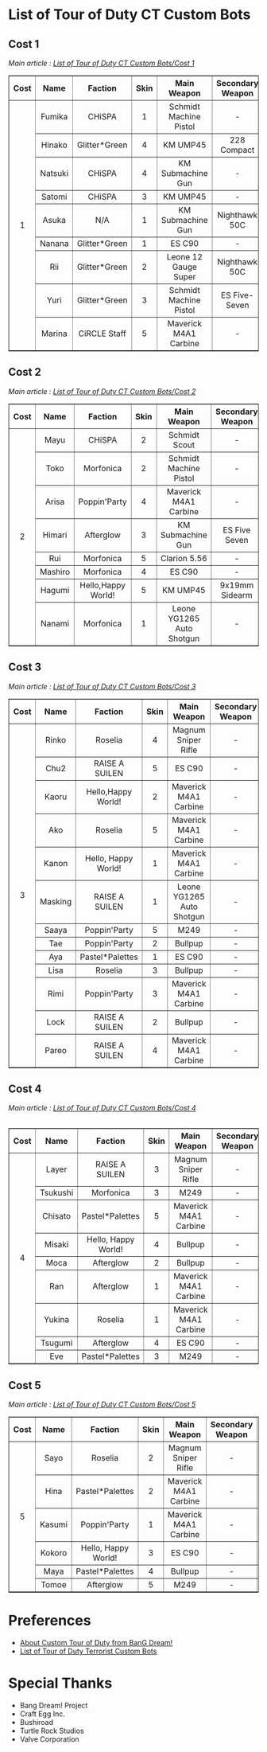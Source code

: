 # List of Tour of Duty CT Custom Bots
## Cost 1
<I>Main article : <a href="https://github.com/munawars14/Munawars14-Condition-Zero-Custom-BOT-for-Tour-of-Duty-from-BanG-Dream/blob/main/Custom%20Bots%20List%20-%20Cost%201.md">List of Tour of Duty CT Custom Bots/Cost 1</a></i><br>
<table border="1">
<tbody align="center">
<Tr>
<Th>Cost</th>
<Th>Name</th>
<Th>Faction</th>
<Th>Skin</th>
<Th>Main Weapon</th>
<Th>Secondary Weapon</th>
<Th>Skill</th>
<Th>Teamwork</th>
<Th>Aggression</th>
<Th>Pitch</th>
</Tr>
<Tr>
<Td rowspan="15">1</td>
<Td>Fumika</td>
<Td>CHiSPA</td>
<Td>1</td>
<Td>Schmidt Machine Pistol</td>
<Td>-</td>
<Td>Bad</td>
<Td>Low</td>
<Td>High</td>
<Td>104</td>
</Tr>
<Tr>
<Td>Hinako</td>
<Td>Glitter*Green</td>
<Td>4</td>
<Td>KM UMP45</td>
<Td>228 Compact</td>
<Td>Bad</td>
<Td>Ok</td>
<Td>High</td>
<Td>113</td>
</Tr>
<Tr>
<Td>Natsuki</td>
<Td>CHiSPA</td>
<Td>4</td>
<Td>KM Submachine Gun</td>
<Td>-</td>
<Td>Bad</td>
<Td>Good</td>
<Td>Low</td>
<Td>106</td>
</Tr>
<Tr>
<Td>Satomi</td>
<Td>CHiSPA</td>
<Td>3</td>
<Td>KM UMP45</td>
<Td>-</td>
<Td>Bad</td>
<Td>Good</td>
<Td>High</td>
<Td>107</td>
</Tr>
<Tr>
<Td>Asuka</td>
<Td>N/A</td>
<Td>1</td>
<Td>KM Submachine Gun</td>
<Td>Nighthawk 50C</td>
<Td>Low</td>
<Td>Good</td>
<Td>Low</td>
<Td>112</td>
</Tr>
<Tr>
<Td>Nanana</td>
<Td>Glitter*Green</td>
<Td>1</td>
<Td>ES C90</td>
<Td>-</td>
<Td>Low</td>
<Td>Good</td>
<Td>Good</td>
<Td>105</td>
</Tr>
<Tr>
<Td>Rii</td>
<Td>Glitter*Green</td>
<Td>2</td>
<Td>Leone 12 Gauge Super</td>
<Td>Nighthawk 50C</td>
<Td>Low</td>
<Td>Good</td>
<Td>Good</td>
<Td>108</td>
</Tr>
<Tr>
<Td>Yuri</td>
<Td>Glitter*Green</td>
<Td>3</td>
<Td>Schmidt Machine Pistol</td>
<Td>ES Five-Seven</td>
<Td>Low</td>
<Td>High</td>
<Td>Low</td>
<Td>110</td>
</Tr>
<Tr>
<Td>Marina</td>
<Td>CiRCLE Staff</td>
<Td>5</td>
<Td>Maverick M4A1 Carbine</td>
<Td>-</td>
<Td>Low</td>
<Td>High</td>
<Td>Ok</td>
<Td>110</td>
</Tr>
</Tbody>
</Table>

## Cost 2
<I>Main article : <a href="https://github.com/munawars14/Munawars14-Condition-Zero-Custom-BOT-for-Tour-of-Duty-from-BanG-Dream/blob/main/Custom%20Bots%20List%20-%20Cost%202.md">List of Tour of Duty CT Custom Bots/Cost 2</a></i><br>
<table border="1">
<tbody align="center">
<Tr>
<Th>Cost</th>
<Th>Name</th>
<Th>Faction</th>
<Th>Skin</th>
<Th>Main Weapon</th>
<Th>Secondary Weapon</th>
<Th>Skill</th>
<Th>Teamwork</th>
<Th>Aggression</th>
<Th>Pitch</th>
</Tr>
<Tr>
<Td rowspan="15">2</td>
<Td>Mayu</td>
<Td>CHiSPA</td>
<Td>2</td>
<Td>Schmidt Scout</td>
<Td>-</td>
<Td>Ok</td>
<Td>Low</td>
<Td>Bad</td>
<Td>109</td>
</Tr>
<Tr>
<Td>Toko</td>
<Td>Morfonica</td>
<Td>2</td>
<Td>Schmidt Machine Pistol</td>
<Td>-</td>
<Td>Ok</td>
<Td>Ok</td>
<Td>Ok</td>
<Td>111</td>
</Tr>
<Tr>
<Td>Arisa</td>
<Td>Poppin'Party</td>
<Td>4</td>
<Td>Maverick M4A1 Carbine</td>
<Td>-</td>
<Td>Ok</td>
<Td>Ok</td>
<Td>Good</td>
<Td>110</td>
</Tr>
<Tr>
<Td>Himari</td>
<Td>Afterglow</td>
<Td>3</td>
<Td>KM Submachine Gun</td>
<Td>ES Five Seven</td>
<Td>Ok</td>
<Td>Good</td>
<Td>Good</td>
<Td>114</td>
</Tr>
<Tr>
<Td>Rui</td>
<Td>Morfonica</td>
<Td>5</td>
<Td>Clarion 5.56</td>
<Td>-</td>
<Td>Ok</td>
<Td>Good</td>
<Td>High</td>
<Td>104</td>
</Tr>
<Tr>
<Td>Mashiro</td>
<Td>Morfonica</td>
<Td>4</td>
<Td>ES C90</td>
<Td>-</td>
<Td>Ok</td>
<Td>High</td>
<Td>Low</td>
<Td>116</td>
</Tr>
<Tr>
<Td>Hagumi</td>
<Td>Hello,Happy World!</td>
<Td>5</td>
<Td>KM UMP45</td>
<Td>9x19mm Sidearm</td>
<Td>Ok</td>
<Td>High</td>
<Td>Ok</td>
<Td>117</td>
</Tr>
<Tr>
<Td>Nanami</td>
<Td>Morfonica</td>
<Td>1</td>
<Td>Leone YG1265 Auto Shotgun</td>
<Td>-</td>
<Td>Ok</td>
<Td>High</td>
<Td>Good</td>
<Td>109</td>
</Tr>
</Tbody>
</Table>

## Cost 3
<I>Main article : <a href="https://github.com/munawars14/Munawars14-Condition-Zero-Custom-BOT-for-Tour-of-Duty-from-BanG-Dream/blob/main/Custom%20Bots%20List%20-%20Cost%203.md">List of Tour of Duty CT Custom Bots/Cost 3</a></i><br>
<table border="1">
<tbody align="center">
<Tr>
<Th>Cost</th>
<Th>Name</th>
<Th>Faction</th>
<Th>Skin</th>
<Th>Main Weapon</th>
<Th>Secondary Weapon</th>
<Th>Skill</th>
<Th>Teamwork</th>
<Th>Aggression</th>
<Th>Pitch</th>
</Tr>
<Tr>
<Td rowspan="15">3</td>
<Td>Rinko</td>
<Td>Roselia</td>
<Td>4</td>
<Td>Magnum Sniper Rifle</td>
<Td>-</td>
<Td>Good</td>
<Td>Low</td>
<Td>Bad</td>
<Td>111</td>
</Tr>
<Tr>
<Td>Chu2</td>
<Td>RAISE A SUILEN</td>
<Td>5</td>
<Td>ES C90</td>
<Td>-</td>
<Td>Good</td>
<Td>Ok</td>
<Td>Ok</td>
<Td>115</td>
</Tr>
<Tr>
<Td>Kaoru</td>
<Td>Hello,Happy World!</td>
<Td>2</td>
<Td>Maverick M4A1 Carbine</td>
<Td>-</td>
<Td>Good</td>
<Td>Ok</td>
<Td>Good</td>
<Td>100</td>
</Tr>
<Tr>
<Td>Ako</td>
<Td>Roselia</td>
<Td>5</td>
<Td>Maverick M4A1 Carbine</td>
<Td>-</td>
<Td>Good</td>
<Td>Ok</td>
<Td>High</td>
<Td>119</td>
</Tr>
<Tr>
<Td>Kanon</td>
<Td>Hello, Happy World!</td>
<Td>1</td>
<Td>Maverick M4A1 Carbine</td>
<Td>-</td>
<Td>Good</td>
<Td>Good</td>
<Td>Ok</td>
<Td>113</td>
</Tr>
<Tr>
<Td>Masking</td>
<Td>RAISE A SUILEN</td>
<Td>1</td>
<Td>Leone YG1265 Auto Shotgun</td>
<Td>-</td>
<Td>Good</td>
<Td>Good</td>
<Td>Good</td>
<Td>100</td>
</Tr>
<Tr>
<Td>Saaya</td>
<Td>Poppin'Party</td>
<Td>5</td>
<Td>M249</td>
<Td>-</td>
<Td>Good</td>
<Td>Good</td>
<Td>Good</td>
<Td>115</td>
</Tr>
<Tr>
<Td>Tae</td>
<Td>Poppin'Party</td>
<Td>2</td>
<Td>Bullpup</td>
<Td>-</td>
<Td>Good</td>
<Td>Good</td>
<Td>Good</td>
<Td>104</td>
</Tr>
<Tr>
<Td>Aya</td>
<Td>Pastel*Palettes</td>
<Td>1</td>
<Td>ES C90</td>
<Td>-</td>
<Td>Good</td>
<Td>Good</td>
<Td>High</td>
<Td>115</td>
</Tr>
<Tr>
<Td>Lisa</td>
<Td>Roselia</td>
<Td>3</td>
<Td>Bullpup</td>
<Td>-</td>
<Td>Good</td>
<Td>High</td>
<Td>Ok</td>
<Td>115</td>
</Tr>
<Tr>
<Td>Rimi</td>
<Td>Poppin'Party</td>
<Td>3</td>
<Td>Maverick M4A1 Carbine</td>
<Td>-</td>
<Td>Good</td>
<Td>High</td>
<Td>Ok</td>
<Td>118</td>
</Tr>
<Tr>
<Td>Lock</td>
<Td>RAISE A SUILEN</td>
<Td>2</td>
<Td>Bullpup</td>
<Td>-</td>
<Td>Good</td>
<Td>High</td>
<Td>Good</td>
<Td>118</td>
</Tr>
<Tr>
<Td>Pareo</td>
<Td>RAISE A SUILEN</td>
<Td>4</td>
<Td>Maverick M4A1 Carbine</td>
<Td>-</td>
<Td>Ok</td>
<Td>High</td>
<Td>High</td>
<Td>108</td>
</Tr>
<Tbody>
<Table>

## Cost 4
<I>Main article : <a href="https://github.com/munawars14/Munawars14-Condition-Zero-Custom-BOT-for-Tour-of-Duty-from-BanG-Dream/blob/main/Custom%20Bots%20List%20-%20Cost%204.md">List of Tour of Duty CT Custom Bots/Cost 4</a></i><br>
<table border="1">
<tbody align="center">
<Tr>
<Th>Cost</th>
<Th>Name</th>
<Th>Faction</th>
<Th>Skin</th>
<Th>Main Weapon</th>
<Th>Secondary Weapon</th>
<Th>Skill</th>
<Th>Teamwork</th>
<Th>Aggression</th>
<Th>Pitch</th>
</Tr>
<Tr>
<Td rowspan="15">4</td>
<Td>Layer</td>
<Td>RAISE A SUILEN</td>
<Td>3</td>
<Td>Magnum Sniper Rifle</td>
<Td>-</td>
<Td>Good</td>
<Td>Good</td>
<Td>Low</td>
<Td>110</td>
</Tr>
<Tr>
<Td>Tsukushi</td>
<Td>Morfonica</td>
<Td>3</td>
<Td>M249</td>
<Td>-</td>
<Td>High</td>
<Td>Ok</td>
<Td>High</td>
<Td>112</td>
</Tr>
<Tr>
<Td>Chisato</td>
<Td>Pastel*Palettes</td>
<Td>5</td>
<Td>Maverick M4A1 Carbine</td>
<Td>-</td>
<Td>High</td>
<Td>Good</td>
<Td>Ok</td>
<Td>110</td>
</Tr>
<Tr>
<Td>Misaki</td>
<Td>Hello, Happy World!</td>
<Td>4</td>
<Td>Bullpup</td>
<Td>-</td>
<Td>High</td>
<Td>Good</td>
<Td>Good</td>
<Td>115</td>
</Tr>
<Tr>
<Td>Moca</td>
<Td>Afterglow</td>
<Td>2</td>
<Td>Bullpup</td>
<Td>-</td>
<Td>High</td>
<Td>Good</td>
<Td>Good</td>
<Td>107</td>
</Tr>
<Tr>
<Td>Ran</td>
<Td>Afterglow</td>
<Td>1</td>
<Td>Maverick M4A1 Carbine</td>
<Td>-</td>
<Td>High</td>
<Td>Good</td>
<Td>High</td>
<Td>105</td>
</Tr>
<Tr>
<Td>Yukina</td>
<Td>Roselia</td>
<Td>1</td>
<Td>Maverick M4A1 Carbine</td>
<Td>-</td>
<Td>High</td>
<Td>Good</td>
<Td>High</td>
<Td>105</td>
</Tr>
<Tr>
<Td>Tsugumi</td>
<Td>Afterglow</td>
<Td>4</td>
<Td>ES C90</td>
<Td>-</td>
<Td>High</td>
<Td>High</td>
<Td>Ok</td>
<Td>115</td>
</Tr>
<Tr>
<Td>Eve</td>
<Td>Pastel*Palettes</td>
<Td>3</td>
<Td>M249</td>
<Td>-</td>
<Td>High</td>
<Td>High</td>
<Td>Good</td>
<Td>114</td>
</Tr>
</Tbody>
</Table>

## Cost 5
<I>Main article : <a href="https://github.com/munawars14/Munawars14-Condition-Zero-Custom-BOT-for-Tour-of-Duty-from-BanG-Dream/blob/main/Custom%20Bots%20List%20-%20Cost%205.md">List of Tour of Duty CT Custom Bots/Cost 5</a></i><br>
<table border="1">
<tbody align="center">
<Tr>
<Th>Cost</th>
<Th>Name</th>
<Th>Faction</th>
<Th>Skin</th>
<Th>Main Weapon</th>
<Th>Secondary Weapon</th>
<Th>Skill</th>
<Th>Teamwork</th>
<Th>Aggression</th>
<Th>Pitch</th>
</Tr>
<Tr>
<Td rowspan="15">5</td>
<Td>Sayo</td>
<Td>Roselia</td>
<Td>2</td>
<Td>Magnum Sniper Rifle</td>
<Td>-</td>
<Td>High</td>
<Td>High</td>
<Td>Good</td>
<Td>107</td>
</Tr>
<Tr>
<Td>Hina</td>
<Td>Pastel*Palettes</td>
<Td>2</td>
<Td>Maverick M4A1 Carbine</td>
<Td>-</td>
<Td>High</td>
<Td>High</td>
<Td>High</td>
<Td>118</td>
</Tr>
<Tr>
<Td>Kasumi</td>
<Td>Poppin'Party</td>
<Td>1</td>
<Td>Maverick M4A1 Carbine</td>
<Td>-</td>
<Td>High</td>
<Td>High</td>
<Td>High</td>
<Td>114</td>
</Tr>
<Tr>
<Td>Kokoro</td>
<Td>Hello, Happy World!</td>
<Td>3</td>
<Td>ES C90</td>
<Td>-</td>
<Td>High</td>
<Td>High</td>
<Td>High</td>
<Td>118</td>
</Tr>
<Tr>
<Td>Maya</td>
<Td>Pastel*Palettes</td>
<Td>4</td>
<Td>Bullpup</td>
<Td>-</td>
<Td>High</td>
<Td>High</td>
<Td>High</td>
<Td>116</td>
</Tr>
<Tr>
<Td>Tomoe</td>
<Td>Afterglow</td>
<Td>5</td>
<Td>M249</td>
<Td>-</td>
<Td>High</td>
<Td>High</td>
<Td>High</td>
<Td>110</td>
</Tr>
</Tbody>
</Table>

# Preferences
- <a href="https://github.com/munawars14/Munawars14-Condition-Zero-Custom-BOT-for-Tour-of-Duty-from-BanG-Dream">About Custom Tour of Duty from BanG Dream!</a>
- <a href="https://github.com/munawars14/Munawars14-Condition-Zero-Custom-BOT-for-Tour-of-Duty-from-BanG-Dream/blob/main/Custom%20Bots%20List%20-%20Terrorists.md">List of Tour of Duty Terrorist Custom Bots</a>

# Special Thanks
- Bang Dream! Project
- Craft Egg Inc.
- Bushiroad
- Turtle Rock Studios
- Valve Corporation
